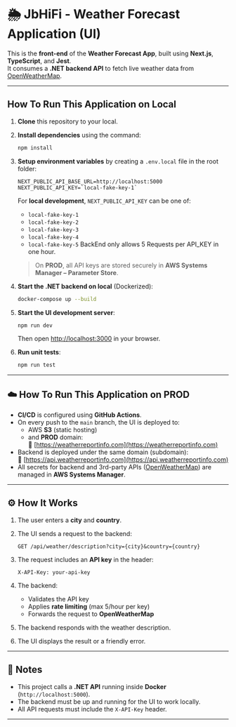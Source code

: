 # 🌦️ JbHiFi - Weather Forecast Application (UI)

This is the **front-end** of the **Weather Forecast App**, built using **Next.js**, **TypeScript**, and **Jest**.  
It consumes a **.NET backend API** to fetch live weather data from [OpenWeatherMap](https://openweathermap.org/).

---

## How To Run This Application on Local

1. **Clone** this repository to your local.
2. **Install dependencies** using the command:

    ```bash
    npm install
    ```

3. **Setup environment variables** by creating a `.env.local` file in the root folder:

    ```env
    NEXT_PUBLIC_API_BASE_URL=http://localhost:5000
    NEXT_PUBLIC_API_KEY=`local-fake-key-1`
    ```

    For **local development**, `NEXT_PUBLIC_API_KEY` can be one of:
    - `local-fake-key-1`
    - `local-fake-key-2`
    - `local-fake-key-3`
    - `local-fake-key-4`
    - `local-fake-key-5`
    BackEnd only allows 5 Requests per API_KEY in one hour.

    >  On **PROD**, all API keys are stored securely in **AWS Systems Manager – Parameter Store**.

4. **Start the .NET backend on local** (Dockerized):

    ```bash
    docker-compose up --build
    ```

5. **Start the UI development server**:

    ```bash
    npm run dev
    ```

    Then open [http://localhost:3000](http://localhost:3000) in your browser.

6. **Run unit tests**:

    ```bash
    npm run test
    ```

---

## ☁️ How To Run This Application on PROD

- **CI/CD** is configured using **GitHub Actions**.
- On every push to the `main` branch, the UI is deployed to:
    - AWS **S3** (static hosting)
    - and **PROD** domain:  
      🔗 [https://weatherreportinfo.com](https://weatherreportinfo.com)
- Backend is deployed under the same domain (subdomain):  
  🔗 [https://api.weatherreportinfo.com](https://api.weatherreportinfo.com)
- All secrets for backend and 3rd-party APIs ([OpenWeatherMap](https://openweathermap.org)) are managed in **AWS Systems Manager**.

---

## ⚙️ How It Works

1. The user enters a **city** and **country**.
2. The UI sends a request to the backend:

    ```http
    GET /api/weather/description?city={city}&country={country}
    ```

3. The request includes an **API key** in the header:

    ```http
    X-API-Key: your-api-key
    ```

4. The backend:
    - Validates the API key
    - Applies **rate limiting** (max 5/hour per key)
    - Forwards the request to **OpenWeatherMap**
5. The backend responds with the weather description.
6. The UI displays the result or a friendly error.

---

## 📝 Notes

- This project calls a **.NET API** running inside **Docker** (`http://localhost:5000`).
- The backend must be up and running for the UI to work locally.
- All API requests must include the `X-API-Key` header.

---
